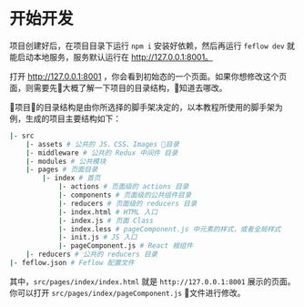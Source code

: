 # 开始开发

项目创建好后，在项目目录下运行 `npm i` 安装好依赖，然后再运行 `feflow dev` 就能启动本地服务，服务默认运行在 http://127.0.0.1:8001。

打开 http://127.0.0.1:8001 ，你会看到初始态的一个页面。如果你想修改这个页面，则需要先大概了解一下项目的目录结构，知道去哪改。

项目的目录结构是由你所选择的脚手架决定的，以本教程所使用的脚手架为例，生成的项目主要结构如下：

```sh
|- src
    |- assets # 公共的 JS、CSS、Images 目录
    |- middleware # 公共的 Redux 中间件 目录
    |- modules # 公共模块
    |- pages # 页面目录
        |- index # 首页
            |- actions # 页面级的 actions 目录
            |- components # 页面级的公共组件目录
            |- reducers # 页面级的 reducers 目录
            |- index.html # HTML 入口
            |- index.js # 页面 Class
            |- index.less # pageComponent.js 中元素的样式，或者全局样式
            |- init.js # JS 入口
            |- pageComponent.js # React 根组件
    |- reducers # 公共的 reducers 目录
|- feflow.json # Feflow 配置文件
```

其中，`src/pages/index/index.html` 就是 `http://127.0.0.1:8001` 展示的页面。你可以打开 `src/pages/index/pageComponent.js` 文件进行修改。
